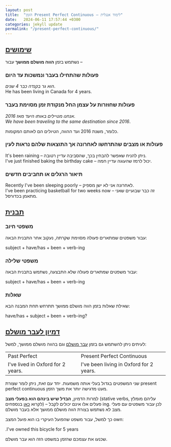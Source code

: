 ```yaml
---
layout: post
title:  "הזמן Present Perfect Continuous – לימוד אנגלית"
date:   2024-06-11 17:57:44 +0300
categories: jekyll update
permalink: "/present-perfect-continuous/"
---
```


<h2><u>שימושים</u></h2>

<p>נשתמש בזמן <strong>הווה מושלם ממושך</strong> עבור –</p>

<h3>פעולות שהתחילו בעבר ונמשכות עד היום</h3>

<p><em>הוא גר בקנדה כבר 4 שנים</em>.<br><bdo dir="ltr" lang="">He has been living in Canada for 4 years.</bdo></p>

<h3>פעולות שחוזרות על עצמן החל מנקודת זמן מסוימת בעבר</h3>

<p><em>אנחנו מטיילים באותו היעד מאז 2016</em>.<br><bdo lang="" dir="ltr"><em>We have been traveling to the same destination since 2016</em>.</bdo></p>

<p>כלומר, משנת 2016 ועד ההווה, הטיולים הם לאותם המקומות.</p>

<h3><strong>פעולות או מצבים שהתרחשו לאחרונה אך התוצאות שלהם נראות לעין</strong></h3>

<p>It's been raining – ניתן להניח שאפשר להבחין בכך, שהסביבה עדיין רטובה.<br>I've just finished baking the birthday cake – יכול לרמז שהעוגה עדיין חמה.</p>

<h3>תיאור הרגלים או תחביבים חדשים</h3>

<p>Recently I've been sleeping poorly – לאחרונה אני לא ישן מספיק.<em><br></em>I've been practicing basketball for two weeks now – זה כבר שבועיים שאני מתאמן בכדורסל.</p>

<h2><u>תבנית</u></h2>

<h3>משפטי חיוב</h3>

<p>עבור משפטים שמתארים פעולה מסוימת שקרתה, נעקוב אחר התבנית הבאה:</p>

<div class="card text-center">
  <div class="card-body">
    subject + have/has + been + verb-ing
  </div>
</div>

<h3>משפטי שלילה</h3>

<p>עבור משפטים שמתארים פעולה שלא התבצעה, נשתמש בתבנית הבאה:</p>

<div class="card text-center">
  <div class="card-body">
    <bdo dir="ltr" lang="">subject + have/has + been + verb-ing</bdo>
  </div>
</div>

<h3>שאלות</h3>

<p>שאילת שאלות בזמן הווה מושלם ממושך תתרחש תחת המבנה הבא:</p>

<div class="card text-center">
  <div class="card-body">
    <bdo lang="" dir="ltr">have/has + subject + been + verb-ing?</bdo>
  </div>
</div>

<h2><u>דמיון לעבר מושלם</u></h2>

<p>לעיתים ניתן להשתמש גם בזמן <a href="/past-perfect/" title="עבר מושלם">עבר מושלם</a> וגם בהווה מושלם ממושך, למשל:</p>

<div class="table-responsive">
<table class="table text-center">
    <tbody>
        <tr>
            <td>Past Perfect</td>
            <td>Present Perfect Continuous</td>
        </tr>
        <tr>
            <td><bdo lang="" dir="ltr">I've lived in Oxford for 2 years.</bdo></td>
            <td><bdo lang="" dir="ltr">I've been living in Oxford for 2 years.</bdo></td>
        </tr>
    </tbody>
</table>
</div>

<p>שני המשפטים בגדול בעלי אותה משמעות. יחד עם זאת, ניתן לומר שצורת present perfect continuous מעט מדגישה יותר את משך הזמן.</p>

<p>למרות הדמיון, <strong>הבדל שיש בינהם הוא בפעלי מצב</strong> (stative verbs, עליהם מומלץ לקרוא <a href="/verbs/" title="כאן">כאן</a> בנספחים) – פעלים אלו אינם יכולים לקבל ing. לכן עבור משפטים עם פעלי מצב לא נשתמש בצורת הווה מושלם ממושך אלא בעבר מושלם.</p>

<p>כך למשל, עבור משפט שהפועל העיקרי בו הוא פועל המצב own:</p>

<p class="text-center">.I've owned this bicycle for 5 years</p>


<p>שכנעו את עצמכם שהזמן במשפט הזה הוא עבר מושלם.</p>

